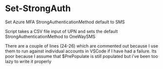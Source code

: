 # Set-StrongAuth
Set Azure MFA StrongAuthenticationMethod default to SMS

Script takes a CSV file input of UPN and sets the default StrongAuthenticationMethod to OneWaySMS

There are a couple of lines (24-26) which are commented out because I use them to run against individual accounts in VSCode 
if I have had a failure. Its poor because I assume that $PrePopulate is still populated but i've been too lazy to write it properly




